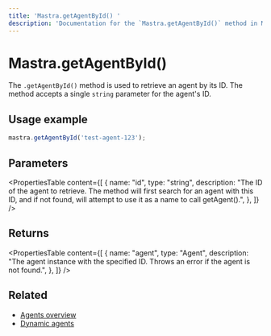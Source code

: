 ```yaml
---
title: 'Mastra.getAgentById() '
description: 'Documentation for the `Mastra.getAgentById()` method in Mastra, which retrieves an agent by its ID.'
---
```


# Mastra.getAgentById()

The `.getAgentById()` method is used to retrieve an agent by its ID. The method accepts a single `string` parameter for the agent's ID.

## Usage example

```typescript copy
mastra.getAgentById('test-agent-123');
```

## Parameters

<PropertiesTable
content={[
{
name: "id",
type: "string",
description: "The ID of the agent to retrieve. The method will first search for an agent with this ID, and if not found, will attempt to use it as a name to call getAgent().",
},
]}
/>

## Returns

<PropertiesTable
content={[
{
name: "agent",
type: "Agent",
description: "The agent instance with the specified ID. Throws an error if the agent is not found.",
},
]}
/>

## Related

- [Agents overview](../../docs/agents/overview)
- [Dynamic agents](../../docs/agents/dynamic-agents)
